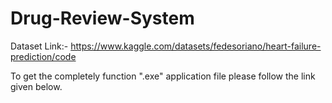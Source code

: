 # Drug-Review-System
Dataset Link:- https://www.kaggle.com/datasets/fedesoriano/heart-failure-prediction/code

To get the completely function ".exe" application file please follow the link given below.
